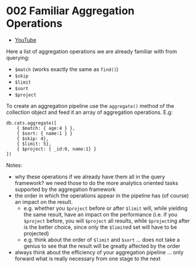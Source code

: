 # 002 Familiar Aggregation Operations

* [YouTube](https://www.youtube.com/watch?v=Kxegt-5iT-Q)

Here a list of aggregation operations we are already familiar with from querying:

- `$match` (works exactly the same as `find()`)
- `$skip`
- `$limit`
- `$sort`
- `$project`

To create an aggregation pipeline use the `aggregate()` method of the collection object and feed it an array of aggregation operations. E.g:

```
db.cats.aggregate([
    { $match: { age:4 } },
    { $sort: { name:1 } }
    { $skip: 4},
    { $limit: 5},
    { $project: { _id:0, name:1} }
])
```

Notes:

- why these operations if we already have them all in the query framework? we need those to do the more analytics oriented tasks supported by the aggregation framework
- the order in which the operations appear in the pipeline has (of course) an impact on the result. 
    - e.g. whether you `$project` before or after `$limit` will, while yielding the same result, have an impact on the performance (i.e. if you `$project` before, you will `$project` all results, while `$project`ing after is the better choice, since only the `$limit`ed set will have to be projected)
    - e.g. think about the order of `$limit` and `$sort` ... does not take a genius to see that the result will be greatly affected by the order
- always think about the efficiency of your aggregation pipeline ... only forward what is really necessary from one stage to the next
